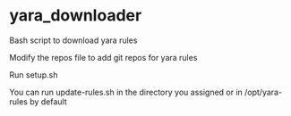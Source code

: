 # yara_downloader
Bash script to download yara rules

Modify the repos file to add git repos for yara rules

Run setup.sh

You can run update-rules.sh in the directory you assigned or in /opt/yara-rules by default
